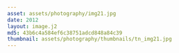 ```yaml
---
asset: assets/photography/img21.jpg
date: 2012
layout: image.j2
md5: 43b6c4a584ef6c38751adcd848a84c39
thumbnail: assets/photography/thumbnails/tn_img21.jpg
---
```


